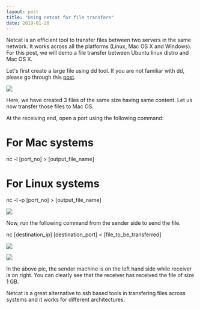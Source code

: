 ```yaml
---
layout: post
title: "Using netcat for file transfers"
date: 2019-01-20
---
```


Netcat is an efficient tool to transfer files between two servers in the same network. It works across all the platforms (Linux, Mac OS X and Windows). For this post, we will demo a file transfer between Ubuntu linux distro and Mac OS X.   
  
Let's first create a large file using dd tool. If you are not familiar with dd, please go through this [post](https://shodhfortruth.blogspot.com/2019/01/generate-large-files-in-linux-using-dd.html).  


[![](https://blogger.googleusercontent.com/img/b/R29vZ2xl/AVvXsEgl6641PdMIuXqyhHN3vGxPBxnwlMrgMFWuJYKFQ58pNG988UGE3I3qmyc-YfTQbyCh6FKt1YRh_P1jsnGMqsOkcnPuFOVjh7QWG4RgQck0qvRrucVZg3dyPAIjhtm0rJ7E-3nvbTG5rpEc/s640/Screen+Shot+2019-10-27+at+6.15.44+PM.png)](https://blogger.googleusercontent.com/img/b/R29vZ2xl/AVvXsEgl6641PdMIuXqyhHN3vGxPBxnwlMrgMFWuJYKFQ58pNG988UGE3I3qmyc-YfTQbyCh6FKt1YRh_P1jsnGMqsOkcnPuFOVjh7QWG4RgQck0qvRrucVZg3dyPAIjhtm0rJ7E-3nvbTG5rpEc/s1600/Screen+Shot+2019-10-27+at+6.15.44+PM.png)

  
Here, we have created 3 files of the same size having same content. Let us now transfer those files to Mac OS.  
  
At the receiving end, open a port using the following command:  


# For Mac systems  
nc -l [port_no] > [output_file_name]   
  
# For Linux systems  
nc -l -p [port_no] > [output_file_name] 

  


[![](https://blogger.googleusercontent.com/img/b/R29vZ2xl/AVvXsEjAUbdyLoli_vPvJEnJM_FdedVmfCs4Sg0TEYU0BozxFXw01jCcXR1OcEfa7tAFRcUTabxk2_bia86Bq3WvrtUBXEjcoFvO8pv0AfXtX5yLu00FfGT_O8n5KHhxWXqYmuz9vaZJ-KuMJdP4/s400/Screen+Shot+2019-10-27+at+6.25.53+PM.png)](https://blogger.googleusercontent.com/img/b/R29vZ2xl/AVvXsEjAUbdyLoli_vPvJEnJM_FdedVmfCs4Sg0TEYU0BozxFXw01jCcXR1OcEfa7tAFRcUTabxk2_bia86Bq3WvrtUBXEjcoFvO8pv0AfXtX5yLu00FfGT_O8n5KHhxWXqYmuz9vaZJ-KuMJdP4/s1600/Screen+Shot+2019-10-27+at+6.25.53+PM.png)

  
Now, run the following command from the sender side to send the file.  


nc [destination_ip] [destination_port] < [file_to_be_transferred] 

  


[![](https://blogger.googleusercontent.com/img/b/R29vZ2xl/AVvXsEjgKDM-1Winqb2HvcCosrvLSSMOY9kkdHzroXoH4RcAHaggunjE63vPzWxXaB6SZylGs-eWTuYKne69lTWrzQg03uVCpXzoC3hw8Yf-riF69MiGT3hjvIHYeMRilAo5XNRdCVUvcphFfr8p/s640/Screen+Shot+2019-10-27+at+6.28.03+PM.png)](https://blogger.googleusercontent.com/img/b/R29vZ2xl/AVvXsEjgKDM-1Winqb2HvcCosrvLSSMOY9kkdHzroXoH4RcAHaggunjE63vPzWxXaB6SZylGs-eWTuYKne69lTWrzQg03uVCpXzoC3hw8Yf-riF69MiGT3hjvIHYeMRilAo5XNRdCVUvcphFfr8p/s1600/Screen+Shot+2019-10-27+at+6.28.03+PM.png)

  
  


[![](https://blogger.googleusercontent.com/img/b/R29vZ2xl/AVvXsEjD923sWDkpMPcfGX_ATfYfrloU-Nf2rYSCdPXCeI31vtK-eNF1t_ohv07Gcu538GOZc7vjz2D0Ent6xPxET2KmqzNK41027d5eiiYXSwWA2vYu47b3mDUa4WoOvL-CKjkdxzMnRCCgVCfC/s640/Screen+Shot+2019-10-27+at+6.28.52+PM.png)](https://blogger.googleusercontent.com/img/b/R29vZ2xl/AVvXsEjD923sWDkpMPcfGX_ATfYfrloU-Nf2rYSCdPXCeI31vtK-eNF1t_ohv07Gcu538GOZc7vjz2D0Ent6xPxET2KmqzNK41027d5eiiYXSwWA2vYu47b3mDUa4WoOvL-CKjkdxzMnRCCgVCfC/s1600/Screen+Shot+2019-10-27+at+6.28.52+PM.png)

In the above pic, the sender machine is on the left hand side while receiver is on right. You can clearly see that the receiver has received the file of size 1 GB.  
  
Netcat is a great alternative to ssh based tools in transfering files across systems and it works for different architectures.

